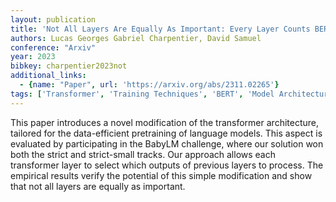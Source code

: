 ```yaml
---
layout: publication
title: 'Not All Layers Are Equally As Important: Every Layer Counts BERT'
authors: Lucas Georges Gabriel Charpentier, David Samuel
conference: "Arxiv"
year: 2023
bibkey: charpentier2023not
additional_links:
  - {name: "Paper", url: 'https://arxiv.org/abs/2311.02265'}
tags: ['Transformer', 'Training Techniques', 'BERT', 'Model Architecture', 'Pretraining Methods']
---
```

This paper introduces a novel modification of the transformer architecture,
tailored for the data-efficient pretraining of language models. This aspect is
evaluated by participating in the BabyLM challenge, where our solution won both
the strict and strict-small tracks. Our approach allows each transformer layer
to select which outputs of previous layers to process. The empirical results
verify the potential of this simple modification and show that not all layers
are equally as important.
